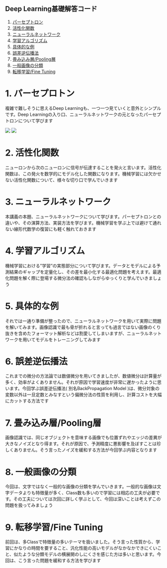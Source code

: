 ## Deep Learning基礎解答コード
1. [パーセプトロン](#perceptron)
2. [活性化関数](#activation)
3. [ニューラルネットワーク](#neuralnet)
4. [学習アルゴリズム](#learningalg)
5. [具体的な例](#examples)
6. [誤差逆伝播法](#backpropergation)
7. [畳み込み層/Pooling層](#convolution_and_pooling)
8. [一般画像の分類](#general_image_class)
9. [転移学習/Fine Tuning](#fine_tuning)

<a id="perceptron"></a>
# 1. パーセプロトン
複雑で難しそうに思えるDeep Learningも、一つ一つ見ていくと意外とシンプルです。Deep Learningの入り口、ニューラルネットワークの元となったパーセプトロンについて学びます

<div>
  <img src="http://web.sfc.keio.ac.jp/~t13073si/basic_deeplearning/01/multi_perceptron.png">
  <img src="http://web.sfc.keio.ac.jp/~t13073si/basic_deeplearning/01/perceptron.png">
</div>

<a id="activation"></a>
# 2. 活性化関数
ニューロンから次のニューロンに信号が伝達することを発火と言います。活性化関数は、この発火を数学的にモデル化した関数になります。機械学習には欠かせない活性化関数について、様々な切り口で学んでいきます
<a id="neuralnet"></a>
# 3. ニューラルネットワーク
本講義の本題、ニューラルネットワークについて学びます。パーセプトロンとの違いや、その演算方法、実装方法を学びます。機械学習を学ぶ上では避けて通れない線形代数学の復習にも軽く触れておきます
<a id="learningalg"></a>
# 4. 学習アルゴリズム
機械学習における”学習”の実態部分について学びます。データとモデルによる予測結果のギャップを定量化し、その差を最小化する最適化問題を考えます。最適化問題を解く際に登場する微分法の確認もしながらゆっくりと学んでいきましょう

<a id="examples"></a>
# 5. 具体的な例
それでは一通り準備が整ったので、ニューラルネットワークを用いて実際に問題を解いてみます。画像認識で最も骨が折れると言っても過言ではない画像のくり抜きを含めたフォーマット解析などは割愛してしまいますが、ニューラルネットワークを用いてモデルをトレーニングしてみます

<a id="backpropergation"></a>
# 6. 誤差逆伝播法
これまでの微分の方法論では数値微分を用いてきましたが、数値微分は計算量が多く、効率がよくありません。それが原因で学習速度が非常に遅かったように思います。今回学ぶ誤差逆伝播法( 別名BackPropagation Model )は、微分対象の変数以外は一旦定数とみなすという偏微分法の性質を利用し、計算コストを大幅にカットする方法です

<a id="convolution_and_pooling"></a>
# 7. 畳み込み層/Pooling層
画像認識では、同じオブジェクトを意味する画像でも位置ずれやエッジの差異が大きなノイズとなり得ます。それが原因で、予測精度に悪影響を及ぼすことは珍しくありません。そう言ったノイズを緩和する方法が今回学ぶ内容となります

<a id="general_image_class"></a>
# 8. 一般画像の分類
今回は、文字ではなく一般的な画像の分類を学んでいきます。一般的な画像は文字データよりも特徴量が多く、Class数も多いので学習には相応の工夫が必要です。その工夫については次回に詳しく学ぶとして、今回は深いことは考えずこの問題を扱ってみましょう

<a id="fine_tuning"></a>
# 9. 転移学習/Fine Tuning
前回は、多Classで特徴量の多いテーマを扱いました。そう言った性質から、学習にかなりの時間を要すること、汎化性能の高いモデルがなかなかできにくいこと、似たような分類モデルの横展開のしにくさを感じた方は多いと思います。今回は、こう言った問題を緩和する方法を学びます
